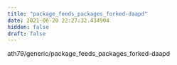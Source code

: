 ```yaml
---
title: "package_feeds_packages_forked-daapd"
date: 2021-06-20 22:27:32.434904
hidden: false
draft: false
---
```


ath79/generic/package_feeds_packages_forked-daapd

